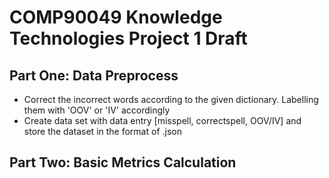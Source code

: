 # COMP90049 Knowledge Technologies Project 1 Draft

## Part One: Data Preprocess

- Correct the incorrect words according to the given dictionary. Labelling them with 'OOV' or 'IV' accordingly
- Create data set with data entry [misspell, correctspell, OOV/IV] and store the dataset in the format of .json

## Part Two: Basic Metrics Calculation

